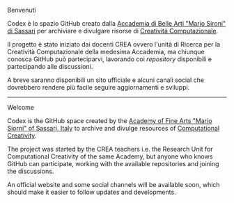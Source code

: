 Benvenuti

Codex è lo spazio GitHub creato dalla [Accademia di Belle Arti "Mario Sironi" di Sassari](http://accademiasironi.it) per archiviare e divulgare risorse di [Creatività Computazionale](https://en.wikipedia.org/wiki/Computational_creativity).

Il progetto è stato iniziato dai docenti CREA ovvero l'unità di Ricerca per la Creatività Computazionale della medesima Accademia, ma chiunque conosca GitHub può parteciparvi, lavorando coi _repository_ disponibili e partecipando alle discussioni.

A breve saranno disponibili un sito ufficiale e alcuni canali social che dovrebbero rendere più facile seguire aggiornamenti e sviluppi.

---

Welcome

Codex is the GitHub space created by the [Academy of Fine Arts "Mario Siorni" of Sassari, Italy](http://accademiasironi.it) to archive and divulge resources of [Computational Creativity](https://en.wikipedia.org/wiki/Computational_creativity).

The project was started by the CREA teachers i.e. the Research Unit for Computational Creativity of the same Academy, but anyone who knows GitHub can participate, working with the available repositories and joining the discussions.

An official website and some social channels will be available soon, which should make it easier to follow updates and developments.
